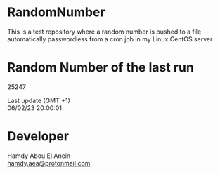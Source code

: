 # RandomNumber    
This is a test repository where a random number is pushed to a file automatically passwordless from a cron job in my Linux CentOS server    
# Random Number of the last run   
25247
      
Last update (GMT +1)    
06/02/23 20:00:01
# Developer    
Hamdy Abou El Anein   
hamdy.aea@protonmail.com
